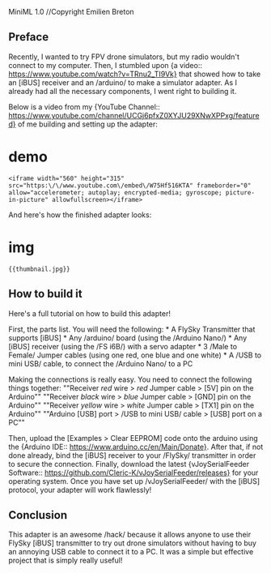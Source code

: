 MiniML 1.0
//Copyright Emilien Breton

Preface
-------

Recently, I wanted to try FPV drone simulators, but my radio wouldn't connect to my computer. Then, I stumbled upon {a video:: https://www.youtube.com/watch?v=TRnu2_TI9Vk} that showed how to take an [iBUS] receiver and an /arduino/ to make a simulator adapter. As I already had all the necessary components, I went right to building it.

Below is a video from my {YouTube Channel:: https://www.youtube.com/channel/UCGj6pfxZ0XYJU29XNwXPPxg/featured} of me building and setting up the adapter:
# demo
	<iframe width="560" height="315" src="https:\/\/www.youtube.com\/embed\/W75Hf516KTA" frameborder="0" allow="accelerometer; autoplay; encrypted-media; gyroscope; picture-in-picture" allowfullscreen></iframe>

And here's how the finished adapter looks:
# img
	{{thumbnail.jpg}}


How to build it
---------------

Here's a full tutorial on how to build this adapter!

First, the parts list. You will need the following:
	* A FlySky Transmitter that supports [iBUS]
	* Any /arduino/ board (using the /Arduino Nano/)
	* Any [iBUS] receiver (using the /FS i6B/) with a servo adapter
	* 3 /Male to Female/ Jumper cables (using one red, one blue and one white)
	* A /USB to mini USB/ cable, to connect the /Arduino Nano/ to a PC

Making the connections is really easy. You need to connect the following things together:
	""Receiver *red* wire > *red* Jumper cable > [5V] pin on the Arduino""
	""Receiver *black* wire > *blue* Jumper cable > [GND] pin on the Arduino""
	""Receiver *yellow* wire > *white* Jumper cable > [TX1] pin on the Arduino""
	""Arduino [USB] port > /USB to mini USB/ cable > [USB] port on a PC""

Then, upload the [Examples > Clear EEPROM] code onto the arduino using the {Arduino IDE:: https://www.arduino.cc/en/Main/Donate}.
After that, if not done already, bind the [iBUS] receiver to your /FlySky/ transmitter in order to secure the connection.
Finally, download the latest {vJoySerialFeeder Software:: https://github.com/Cleric-K/vJoySerialFeeder/releases} for your operating system.
Once you have set up /vJoySerialFeeder/ with the [iBUS] protocol, your adapter will work flawlessly!

Conclusion
----------

This adapter is an awesome /hack/ because it allows anyone to use their FlySky [iBUS] transmitter to try out drone simulators without having to buy an annoying USB cable to connect it to a PC. It was a simple but effective project that is simply really useful!
